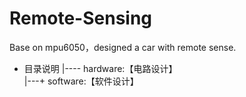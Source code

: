 # Remote-Sensing
Base on mpu6050，designed a car with remote sense.


- 目录说明
|---- hardware:【电路设计】      
|---+ software:【软件设计】
